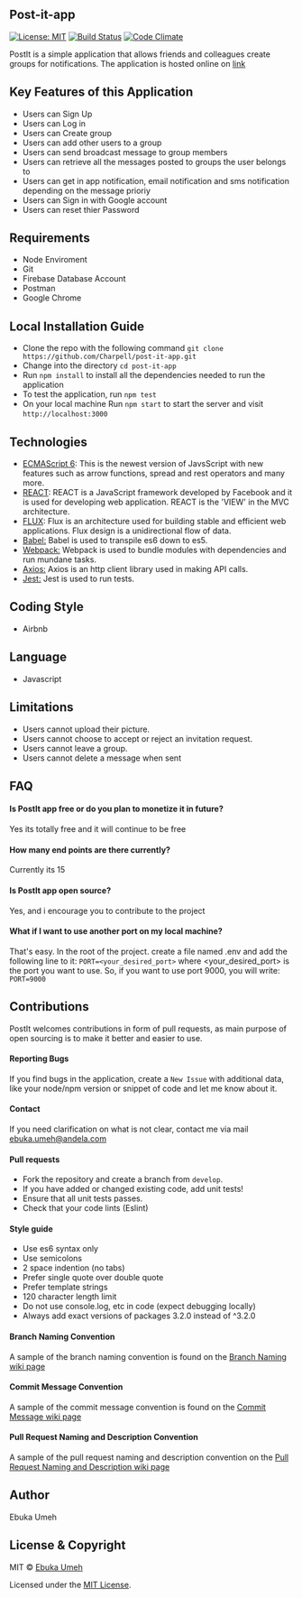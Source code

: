 ## Post-it-app
[![License: MIT](https://img.shields.io/badge/License-MIT-brightgreen.svg)](https://choosealicense.com/licenses/mit/)
[![Build Status](https://travis-ci.org/Charpell/post-it-app.svg?branch=Chore/second-feedback-implementation)](https://travis-ci.org/Charpell/post-it-app) 
[![Code Climate](https://codeclimate.com/github/Charpell/post-it-app/badges/gpa.svg)](https://codeclimate.com/github/Charpell/post-it-app)

PostIt is a simple application that allows friends and colleagues create groups for notifications. The application is hosted online on [link](https://post-it-app35.herokuapp.com/)

## Key Features of this Application
+ Users can Sign Up
+ Users can Log in
+ Users can Create group
+ Users can add other users to a group
+ Users can send broadcast message to group members
+ Users can retrieve all the messages posted to groups the user belongs to
+ Users can get in app notification, email notification and sms notification depending on the message prioriy
+ Users can Sign in with Google account
+ Users can reset thier Password


## Requirements
+ Node Enviroment 
+ Git 
+ Firebase Database Account
+ Postman
+ Google Chrome 

## Local Installation Guide
* Clone the repo with the following command `git clone https://github.com/Charpell/post-it-app.git`
* Change into the directory `cd post-it-app`
* Run `npm install` to install all the dependencies needed to run the application
* To test the application, run `npm test`
* On your local machine Run `npm start` to start the server and visit `http://localhost:3000`

## Technologies
 * [ECMAScript 6](http://es6-features.org/): This is the newest version of JavsScript with new features such as arrow functions, spread and rest operators and many more.
 * [REACT](https://facebook.github.io/react/): REACT is a JavaScript framework developed by Facebook and it is used for developing web application. REACT is the 'VIEW' in the MVC architecture.
 * [FLUX](http://facebook.github.io/flux/): Flux is an architecture used for building stable and efficient web applications. Flux design is a unidirectional flow of data.
 * [Babel:](https://babeljs.io/)  Babel is used to transpile es6 down to es5.
 * [Webpack:](https://webpack.github.io/docs/what-is-webpack.html)  Webpack is used to bundle modules with dependencies and run mundane tasks.
 * [Axios:](https://www.npmjs.com/package/axios)  Axios is an http client library used in making API calls.
 * [Jest:](https://facebook.github.io/jest/) Jest is used to run tests.

## Coding Style
- Airbnb 

## Language
- Javascript

## Limitations
+ Users cannot upload their picture.
+ Users cannot choose to accept or reject an invitation request.
+ Users cannot leave a group.
+ Users cannot delete a message when sent

## FAQ
#### Is PostIt app free or do you plan to monetize it in future?
Yes its totally free and it will continue to be free

#### How many end points are there currently?
Currently its 15

#### Is PostIt app open source?
Yes, and i encourage you to contribute to the project

#### What if I want to use another port on my local machine?
That's easy. In the root of the project. create a file named .env and add the following line to it:
`PORT=<your_desired_port>`
where <your_desired_port> is the port you want to use. So, if you want to use port 9000, you will write:
`PORT=9000`



## Contributions
PostIt welcomes contributions in form of pull requests, as main purpose of open sourcing is to make it better and easier to use.

#### Reporting Bugs
 If you find bugs in the application, create a `New Issue` with additional data, like your node/npm version or snippet of code and let me know about it.

#### Contact
 If you need clarification on what is not clear, contact me via mail [ebuka.umeh@andela.com](mailto:ebuka.umeh@andela.com)

#### Pull requests
+ Fork the repository and create a branch from `develop`.
+ If you have added or changed existing code, add unit tests!
+ Ensure that all unit tests passes.
+ Check that your code lints (Eslint)

#### Style guide
+ Use es6 syntax only
+ Use semicolons
+ 2 space indention (no tabs)
+ Prefer single quote over double quote
+ Prefer template strings
+ 120 character length limit
+ Do not use console.log, etc in code (expect debugging locally)
+ Always add exact versions of packages 3.2.0 instead of ^3.2.0

#### Branch Naming Convention
A sample of the branch naming convention is found on the [Branch Naming wiki page](https://github.com/Charpell/post-it-app/wiki/Branch-Naming-Convention)

#### Commit Message Convention
A sample of the commit message convention is  found on the [Commit Message wiki page](https://github.com/Charpell/post-it-app/wiki/Commit-Message-Convention)

#### Pull Request Naming and Description Convention
A sample of the pull request naming and description convention on the [Pull Request Naming and Description wiki page](https://github.com/Charpell/post-it-app/wiki/Pull-Request-Naming-and-Description-Convention)

## Author
Ebuka Umeh

## License & Copyright
MIT © [Ebuka Umeh](https://github.com/Charpell)

Licensed under the [MIT License](LICENSE).
